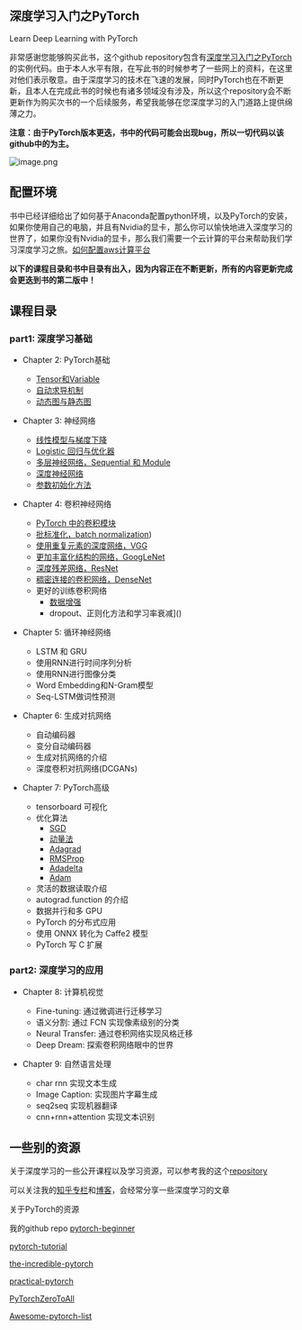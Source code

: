 ## 深度学习入门之PyTorch 

Learn Deep Learning with PyTorch

非常感谢您能够购买此书，这个github repository包含有[深度学习入门之PyTorch](https://item.jd.com/17915495606.html)的实例代码。由于本人水平有限，在写此书的时候参考了一些网上的资料，在这里对他们表示敬意。由于深度学习的技术在飞速的发展，同时PyTorch也在不断更新，且本人在完成此书的时候也有诸多领域没有涉及，所以这个repository会不断更新作为购买次书的一个后续服务，希望我能够在您深度学习的入门道路上提供绵薄之力。

**注意：由于PyTorch版本更迭，书中的代码可能会出现bug，所以一切代码以该github中的为主。**

![image.png](http://upload-images.jianshu.io/upload_images/3623720-7cc3a383f486d157.png?imageMogr2/auto-orient/strip%7CimageView2/2/w/1240)

## 配置环境

书中已经详细给出了如何基于Anaconda配置python环境，以及PyTorch的安装，如果你使用自己的电脑，并且有Nvidia的显卡，那么你可以愉快地进入深度学习的世界了，如果你没有Nvidia的显卡，那么我们需要一个云计算的平台来帮助我们学习深度学习之旅。[如何配置aws计算平台](https://github.com/SherlockLiao/code-of-learn-deep-learning-with-pytorch/blob/master/aws.md)


**以下的课程目录和书中目录有出入，因为内容正在不断更新，所有的内容更新完成会更迭到书的第二版中！**
## 课程目录
### part1: 深度学习基础
- Chapter 2: PyTorch基础
    - [Tensor和Variable](https://github.com/SherlockLiao/code-of-learn-deep-learning-with-pytorch/blob/master/chapter2_PyTorch-Basics/Tensor-and-Variable.ipynb)
    - [自动求导机制](https://github.com/SherlockLiao/code-of-learn-deep-learning-with-pytorch/blob/master/chapter2_PyTorch-Basics/autograd.ipynb)
    - [动态图与静态图](https://github.com/SherlockLiao/code-of-learn-deep-learning-with-pytorch/blob/master/chapter2_PyTorch-Basics/dynamic-graph.ipynb)
 

- Chapter 3: 神经网络
    - [线性模型与梯度下降](https://github.com/SherlockLiao/code-of-learn-deep-learning-with-pytorch/blob/master/chapter3_NN/linear-regression-gradient-descend.ipynb)
    - [Logistic 回归与优化器](https://github.com/SherlockLiao/code-of-learn-deep-learning-with-pytorch/blob/master/chapter3_NN/logistic-regression/logistic-regression.ipynb)
    - [多层神经网络，Sequential 和 Module](https://github.com/SherlockLiao/code-of-learn-deep-learning-with-pytorch/blob/master/chapter3_NN/nn-sequential-module.ipynb)
    - [深度神经网络](https://github.com/SherlockLiao/code-of-learn-deep-learning-with-pytorch/blob/master/chapter3_NN/deep-nn.ipynb)
    - [参数初始化方法](https://github.com/SherlockLiao/code-of-learn-deep-learning-with-pytorch/blob/master/chapter3_NN/param_initialize.ipynb)
 
- Chapter 4: 卷积神经网络
    - [PyTorch 中的卷积模块](https://github.com/SherlockLiao/code-of-learn-deep-learning-with-pytorch/blob/master/chapter4_CNN/basic_conv.ipynb)
    - [批标准化，batch normalization](https://github.com/SherlockLiao/code-of-learn-deep-learning-with-pytorch/blob/master/chapter4_CNN/batch-normalization.ipynb))
    - [使用重复元素的深度网络，VGG](https://github.com/SherlockLiao/code-of-learn-deep-learning-with-pytorch/blob/master/chapter3_CNN/vgg.ipynb)
    - [更加丰富化结构的网络，GoogLeNet](https://github.com/SherlockLiao/code-of-learn-deep-learning-with-pytorch/blob/master/chapter3_CNN/googlenet.ipynb)
    - [深度残差网络，ResNet](https://github.com/SherlockLiao/code-of-learn-deep-learning-with-pytorch/blob/master/chapter3_CNN/resnet.ipynb)
    - [稠密连接的卷积网络，DenseNet](https://github.com/SherlockLiao/code-of-learn-deep-learning-with-pytorch/blob/master/chapter3_CNN/densenet.ipynb)
    - 更好的训练卷积网络
        - [数据增强](https://github.com/SherlockLiao/code-of-learn-deep-learning-with-pytorch/blob/master/chapter3_CNN/data-augumentation.ipynb)
        - dropout、正则化方法和学习率衰减]()

- Chapter 5: 循环神经网络
    - LSTM 和 GRU
    - 使用RNN进行时间序列分析
    - 使用RNN进行图像分类
    - Word Embedding和N-Gram模型
    - Seq-LSTM做词性预测

- Chapter 6: 生成对抗网络
    - 自动编码器
    - 变分自动编码器
    - 生成对抗网络的介绍
    - 深度卷积对抗网络(DCGANs)

- Chapter 7: PyTorch高级
    - tensorboard 可视化
    - 优化算法
        - [SGD](https://github.com/SherlockLiao/code-of-learn-deep-learning-with-pytorch/blob/master/chapter6_PyTorch-Advances/optimizer/sgd.ipynb)
        - [动量法](https://github.com/SherlockLiao/code-of-learn-deep-learning-with-pytorch/blob/master/chapter6_PyTorch-Advances/optimizer/momentum.ipynb)
        - [Adagrad](https://github.com/SherlockLiao/code-of-learn-deep-learning-with-pytorch/blob/master/chapter6_PyTorch-Advances/optimizer/adagrad.ipynb)
        - [RMSProp](https://github.com/SherlockLiao/code-of-learn-deep-learning-with-pytorch/blob/master/chapter6_PyTorch-Advances/optimizer/rmsprop.ipynb)
        - [Adadelta](https://github.com/SherlockLiao/code-of-learn-deep-learning-with-pytorch/blob/master/chapter6_PyTorch-Advances/optimizer/adadelta.ipynb)
        - [Adam](https://github.com/SherlockLiao/code-of-learn-deep-learning-with-pytorch/blob/master/chapter6_PyTorch-Advances/optimizer/adam.ipynb)
    - 灵活的数据读取介绍
    - autograd.function 的介绍
    - 数据并行和多 GPU
    - PyTorch 的分布式应用
    - 使用 ONNX 转化为 Caffe2 模型
    - PyTorch 写 C 扩展

### part2: 深度学习的应用
- Chapter 8: 计算机视觉
    - Fine-tuning: 通过微调进行迁移学习
    - 语义分割: 通过 FCN 实现像素级别的分类
    - Neural Transfer: 通过卷积网络实现风格迁移
    - Deep Dream: 探索卷积网络眼中的世界

- Chapter 9: 自然语言处理
    - char rnn 实现文本生成
    - Image Caption: 实现图片字幕生成
    - seq2seq 实现机器翻译
    - cnn+rnn+attention 实现文本识别

## 一些别的资源

关于深度学习的一些公开课程以及学习资源，可以参考我的这个[repository](https://github.com/SherlockLiao/Roadmap-of-DL-and-ML)

可以关注我的[知乎专栏](https://zhuanlan.zhihu.com/c_94953554)和[博客](https://sherlockliao.github.io/)，会经常分享一些深度学习的文章

关于PyTorch的资源

我的github repo [pytorch-beginner](https://github.com/SherlockLiao/pytorch-beginner)

[pytorch-tutorial](https://github.com/yunjey/pytorch-tutorial)

[the-incredible-pytorch](https://github.com/ritchieng/the-incredible-pytorch)

[practical-pytorch](https://github.com/spro/practical-pytorch)

[PyTorchZeroToAll](https://github.com/hunkim/PyTorchZeroToAll)

[Awesome-pytorch-list](https://github.com/bharathgs/Awesome-pytorch-list)
